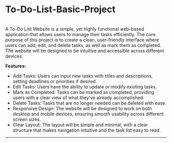 # To-Do-List-Basic-Project
<br>
A To-Do List Website is a simple, yet highly functional web-based application that allows users to manage their tasks efficiently. The core purpose of this project is to create a clean, user-friendly interface where users can add, edit, and delete tasks, as well as mark them as completed. The website will be designed to be intuitive and accessible across different devices.

<br>

<b>Features:</b>
<br>
<ul>  
<li>Add Tasks: Users can input new tasks with titles and descriptions, setting deadlines or priorities if desired.</li>

<li>Edit Tasks: Users have the ability to update or modify existing tasks.</li>

<li>Mark as Completed: Tasks can be marked as completed, providing users with a clear view of what they’ve already accomplished.</li>

<li>Delete Tasks: Tasks that are no longer needed can be deleted with ease.</li>

<li>Responsive Design: The website will be designed to work on both desktop and mobile devices, ensuring smooth usability across different screen sizes.</li>

<li>Clear Layout: The layout will be simple and minimal, with a clear structure that makes navigation intuitive and the task list easy to read.</li>
</ul> 
<hr>



